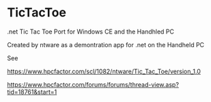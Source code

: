 # TicTacToe
.net Tic Tac Toe Port for Windows CE and the Handhled PC

Created by ntware as a demontration app for .net on the Handheld PC

See

https://www.hpcfactor.com/scl/1082/ntware/Tic_Tac_Toe/version_1.0

https://www.hpcfactor.com/forums/forums/thread-view.asp?tid=18761&start=1
